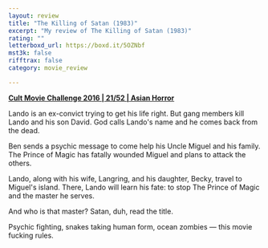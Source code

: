 ```yaml
---
layout: review
title: "The Killing of Satan (1983)"
excerpt: "My review of The Killing of Satan (1983)"
rating: ""
letterboxd_url: https://boxd.it/5OZNbf
mst3k: false
rifftrax: false
category: movie_review

---
```


<b><a href="https://boxd.it/q7ygw/detail" title="Cult Movie Challenge 2016 | 21/52 | Asian Horror">Cult Movie Challenge 2016 | 21/52 | Asian Horror</a></b>

Lando is an ex-convict trying to get his life right. But gang members kill Lando and his son David. God calls Lando's name and he comes back from the dead.

Ben sends a psychic message to come help his Uncle Miguel and his family. The Prince of Magic has fatally wounded Miguel and plans to attack the others.

Lando, along with his wife, Langring, and his daughter, Becky, travel to Miguel's island. There, Lando will learn his fate: to stop The Prince of Magic and the master he serves.

And who is that master? Satan, duh, read the title.

Psychic fighting, snakes taking human form, ocean zombies — this movie fucking rules.